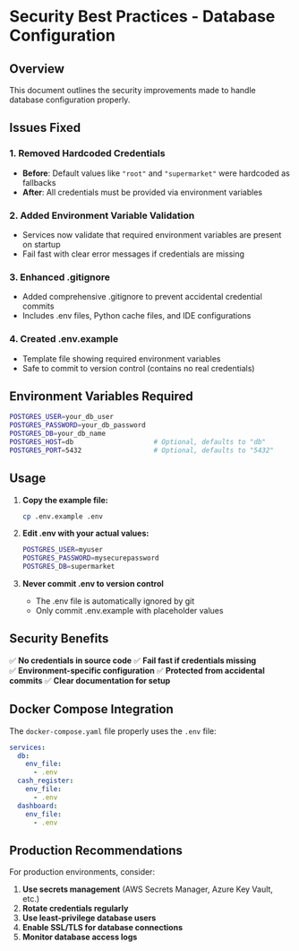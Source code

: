 # Security Best Practices - Database Configuration

## Overview
This document outlines the security improvements made to handle database configuration properly.

## Issues Fixed

### 1. **Removed Hardcoded Credentials**
- **Before**: Default values like `"root"` and `"supermarket"` were hardcoded as fallbacks
- **After**: All credentials must be provided via environment variables

### 2. **Added Environment Variable Validation**
- Services now validate that required environment variables are present on startup
- Fail fast with clear error messages if credentials are missing

### 3. **Enhanced .gitignore**
- Added comprehensive .gitignore to prevent accidental credential commits
- Includes .env files, Python cache files, and IDE configurations

### 4. **Created .env.example**
- Template file showing required environment variables
- Safe to commit to version control (contains no real credentials)

## Environment Variables Required

```bash
POSTGRES_USER=your_db_user
POSTGRES_PASSWORD=your_db_password  
POSTGRES_DB=your_db_name
POSTGRES_HOST=db                    # Optional, defaults to "db"
POSTGRES_PORT=5432                  # Optional, defaults to "5432"
```

## Usage

1. **Copy the example file:**
   ```bash
   cp .env.example .env
   ```

2. **Edit .env with your actual values:**
   ```bash
   POSTGRES_USER=myuser
   POSTGRES_PASSWORD=mysecurepassword
   POSTGRES_DB=supermarket
   ```

3. **Never commit .env to version control**
   - The .env file is automatically ignored by git
   - Only commit .env.example with placeholder values

## Security Benefits

✅ **No credentials in source code**
✅ **Fail fast if credentials missing**  
✅ **Environment-specific configuration**
✅ **Protected from accidental commits**
✅ **Clear documentation for setup**

## Docker Compose Integration

The `docker-compose.yaml` file properly uses the `.env` file:

```yaml
services:
  db:
    env_file:
      - .env
  cash_register:
    env_file:
      - .env
  dashboard:
    env_file:
      - .env
```

## Production Recommendations

For production environments, consider:

1. **Use secrets management** (AWS Secrets Manager, Azure Key Vault, etc.)
2. **Rotate credentials regularly**
3. **Use least-privilege database users**
4. **Enable SSL/TLS for database connections**
5. **Monitor database access logs**
